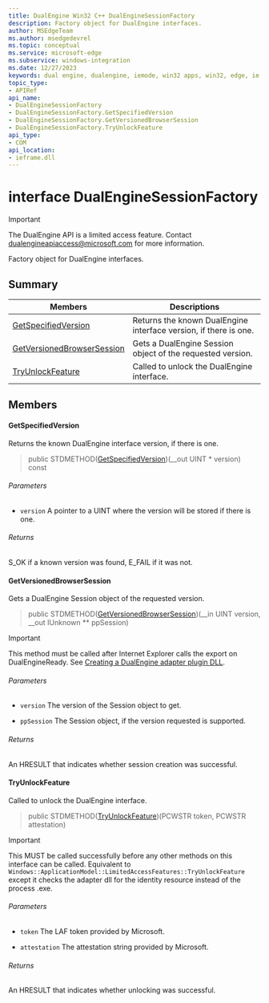 ```yaml
---
title: DualEngine Win32 C++ DualEngineSessionFactory
description: Factory object for DualEngine interfaces.
author: MSEdgeTeam
ms.author: msedgedevrel
ms.topic: conceptual
ms.service: microsoft-edge
ms.subservice: windows-integration
ms.date: 12/27/2023
keywords: dual engine, dualengine, iemode, win32 apps, win32, edge, ie mode, edge html, DualEngineSessionFactory
topic_type: 
- APIRef
api_name:
- DualEngineSessionFactory
- DualEngineSessionFactory.GetSpecifiedVersion
- DualEngineSessionFactory.GetVersionedBrowserSession
- DualEngineSessionFactory.TryUnlockFeature
api_type:
- COM
api_location:
- ieframe.dll
---
```


# interface DualEngineSessionFactory

> [!IMPORTANT]
> The DualEngine API is a limited access feature. Contact dualengineapiaccess@microsoft.com for more information.

Factory object for DualEngine interfaces.

## Summary

 Members                        | Descriptions
--------------------------------|---------------------------------------------
[GetSpecifiedVersion](#getspecifiedversion) | Returns the known DualEngine interface version, if there is one.
[GetVersionedBrowserSession](#getversionedbrowsersession) | Gets a DualEngine Session object of the requested version.
[TryUnlockFeature](#tryunlockfeature) | Called to unlock the DualEngine interface.

## Members

#### GetSpecifiedVersion

Returns the known DualEngine interface version, if there is one.

> public STDMETHOD([GetSpecifiedVersion](#getspecifiedversion))(__out UINT * version) const

###### Parameters
* `version` A pointer to a UINT where the version will be stored if there is one. 

###### Returns
S_OK if a known version was found, E_FAIL if it was not.

#### GetVersionedBrowserSession

Gets a DualEngine Session object of the requested version.

> public STDMETHOD([GetVersionedBrowserSession](#getversionedbrowsersession))(__in UINT version, __out IUnknown ** ppSession)

> [!IMPORTANT]
> This method must be called after Internet Explorer calls the export on DualEngineReady. See [Creating a DualEngine adapter plugin DLL](../concepts/adapter-dll.md). 
###### Parameters
* `version` The version of the Session object to get. 

* `ppSession` The Session object, if the version requested is supported. 

###### Returns
An HRESULT that indicates whether session creation was successful.

#### TryUnlockFeature

Called to unlock the DualEngine interface.

> public STDMETHOD([TryUnlockFeature](#tryunlockfeature))(PCWSTR token, PCWSTR attestation)

> [!IMPORTANT]
> This MUST be called successfully before any other methods on this interface can be called. Equivalent to `Windows::ApplicationModel::LimitedAccessFeatures::TryUnlockFeature` except it checks the adapter dll for the identity resource instead of the process .exe. 
###### Parameters
* `token` The LAF token provided by Microsoft. 

* `attestation` The attestation string provided by Microsoft. 

###### Returns
An HRESULT that indicates whether unlocking was successful.
